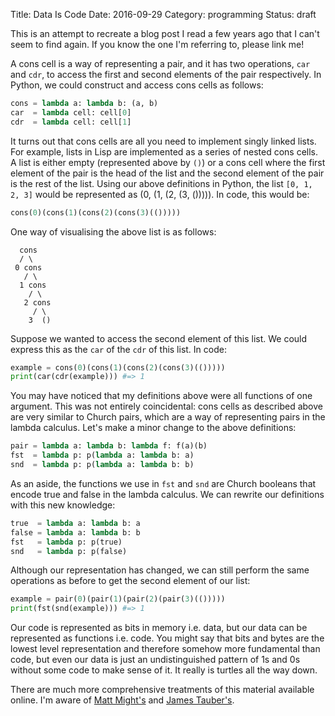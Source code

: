 Title: Data Is Code
Date: 2016-09-29
Category: programming
Status: draft

This is an attempt to recreate a blog post I read a few years ago that I can't
seem to find again. If you know the one I'm referring to, please link me!

A cons cell is a way of representing a pair, and it has two operations, `car`
and `cdr`, to access the first and second elements of the pair respectively. In
Python, we could construct and access cons cells as follows:

```python
cons = lambda a: lambda b: (a, b)
car  = lambda cell: cell[0]
cdr  = lambda cell: cell[1]
```

It turns out that cons cells are all you need to implement singly linked lists.
For example, lists in Lisp are implemented as a series of nested cons cells. A
list is either empty (represented above by `()`) or a cons cell where the first
element of the pair is the head of the list and the second element of the pair
is the rest of the list. Using our above definitions in Python, the list `[0,
1, 2, 3]` would be represented as (0, (1, (2, (3, ())))).  In code, this would
be:

```python
cons(0)(cons(1)(cons(2)(cons(3)(()))))
```

One way of visualising the above list is as follows:

```
  cons
  / \
 0 cons
   / \
  1 cons
    / \
   2 cons
     / \
    3  ()
```

Suppose we wanted to access the second element of this list. We could express
this as the `car` of the `cdr` of this list. In code:

```python
example = cons(0)(cons(1)(cons(2)(cons(3)(()))))
print(car(cdr(example))) #=> 1
```

You may have noticed that my definitions above were all functions of one
argument. This was not entirely coincidental: cons cells as described above are
very similar to Church pairs, which are a way of representing pairs in the
lambda calculus. Let's make a minor change to the above definitions:

```python
pair = lambda a: lambda b: lambda f: f(a)(b)
fst  = lambda p: p(lambda a: lambda b: a)
snd  = lambda p: p(lambda a: lambda b: b)
```

As an aside, the functions we use in `fst` and `snd` are Church booleans that
encode true and false in the lambda calculus. We can rewrite our definitions
with this new knowledge:

```python
true  = lambda a: lambda b: a
false = lambda a: lambda b: b
fst   = lambda p: p(true)
snd   = lambda p: p(false)
```

Although our representation has changed, we can still perform the same
operations as before to get the second element of our list:

```python
example = pair(0)(pair(1)(pair(2)(pair(3)(()))))
print(fst(snd(example))) #=> 1
```

Our code is represented as bits in memory i.e. data, but our data can be
represented as functions i.e. code. You might say that bits and bytes are the
lowest level representation and therefore somehow more fundamental than code,
but even our data is just an undistinguished pattern of 1s and 0s without some
code to make sense of it. It really is turtles all the way down.

There are much more comprehensive treatments of this material available online.
I'm aware of [Matt Might's](http://matt.might.net/articles/js-church/) and
[James Tauber's](http://jtauber.com/blog/2008/11/26/church_encoding_in_python/).
